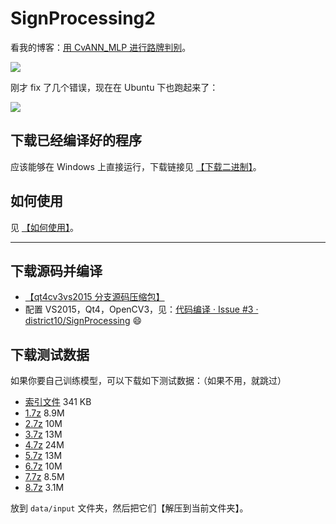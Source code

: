 # SignProcessing2

看我的博客：[用 CvANN_MLP 进行路牌判别](http://tangzx.qiniudn.com/post-0072-cvann-mlp.html)。

![](http://whudoc.qiniudn.com/2016/SignProcessorDemo_2016-07-31_16-21-58.png)

刚才 fix 了几个错误，现在在 Ubuntu 下也跑起来了：

![](http://whudoc.qiniudn.com/2016/2016-08-01-203526_1366x768_scrot.png)

## 下载已经编译好的程序

应该能够在 Windows 上直接运行，下载链接见 [【下载二进制】](https://github.com/district10/SignProcessing/issues/1)。

## 如何使用

见 [【如何使用】](https://github.com/district10/SignProcessing/issues/2)。

---

## 下载源码并编译

-   [【qt4cv3vs2015 分支源码压缩包】](https://github.com/district10/SignProcessing/archive/qt4cv3vs2015.zip)
-   配置 VS2015，Qt4，OpenCV3，见：[代码编译 · Issue #3 · district10/SignProcessing](https://github.com/district10/SignProcessing/issues/3) :smile:

## 下载测试数据

如果你要自己训练模型，可以下载如下测试数据：（如果不用，就跳过）

-   [索引文件](http://whudoc.qiniudn.com/2016/index-csv-1..8.7z) 341 KB
-   [1.7z](http://gnat.qiniudn.com/sczip/1.7z) 8.9M
-   [2.7z](http://gnat.qiniudn.com/sczip/2.7z)  10M
-   [3.7z](http://gnat.qiniudn.com/sczip/3.7z)  13M
-   [4.7z](http://gnat.qiniudn.com/sczip/4.7z)  24M
-   [5.7z](http://gnat.qiniudn.com/sczip/5.7z)  13M
-   [6.7z](http://gnat.qiniudn.com/sczip/6.7z)  10M
-   [7.7z](http://gnat.qiniudn.com/sczip/7.7z) 8.5M
-   [8.7z](http://gnat.qiniudn.com/sczip/8.7z) 3.1M

放到 `data/input` 文件夹，然后把它们【解压到当前文件夹】。
